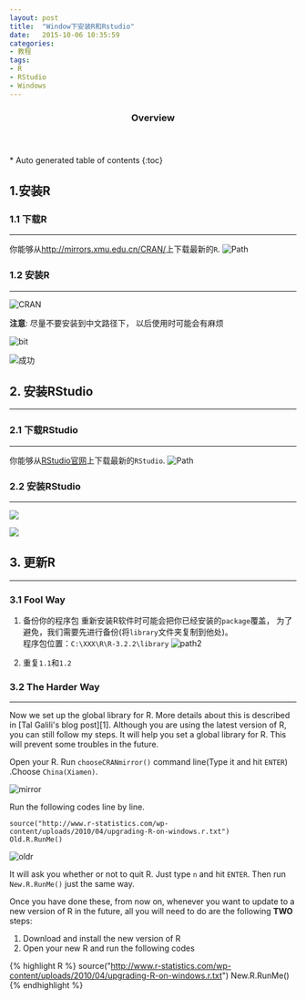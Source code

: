 ```yaml
---
layout: post
title:  "Window下安装R和Rstudio"
date:   2015-10-06 10:35:59
categories: 
- 教程
tags:
- R
- RStudio
- Windows
---
```


<section id="table-of-contents" class="toc">
  <header>
    <h3>Overview</h3>
  </header>
<div id="drawer" markdown="1">
*  Auto generated table of contents
{:toc}
</div>
</section><!-- /#table-of-contents -->


## 1.安装R 

### 1.1 下载R
---

你能够从<http://mirrors.xmu.edu.cn/CRAN/>上下载最新的`R`. 
![Path](http://i.imgbox.com/VGVYmBnr.png)


### 1.2 安装R
---
![CRAN](http://i.imgbox.com/8GDBWR9w.png)

**注意**: 尽量不要安装到中文路径下， 以后使用时可能会有麻烦


![bit](http://i.imgbox.com/sHKrGASq.png)

![成功](http://i.imgbox.com/nQ7cCpWC.png)

## 2. 安装RStudio
---

### 2.1 下载RStudio
---

你能够从[RStudio官网](https://www.rstudio.com/)上下载最新的`RStudio`. 
![Path](http://i.imgbox.com/tK6TOXLp.png)

### 2.2 安装RStudio
---
![](http://i.imgbox.com/fzKEm7t5.png)

![](http://i.imgbox.com/iCe2KoYK.png)


## 3. 更新R
---
### 3.1 Fool Way

1. 备份你的程序包
重新安装R软件时可能会把你已经安装的`package`覆盖， 为了避免，我们需要先进行备份(将`library`文件夹复制到他处)。  
程序包位置：`C:\XXX\R\R-3.2.2\library`
![path2](http://i.imgbox.com/oRnNGM5x.png)

2. 重复`1.1`和`1.2`



### 3.2 The Harder Way
---

Now we set up the global library for R. More details about this is described in [Tal Galili's blog post][1]. Although you are using the latest version of R, you can still follow my steps. It will help you set a global library for R. This will prevent some troubles in the future.

Open your R. Run `chooseCRANmirror()` command line(Type it and hit `ENTER`) .Choose `China(Xiamen)`.

![mirror](http://i.imgbox.com/nMC12nzx.jpg "Choose Mirror")

Run the following codes line by line.
```
source("http://www.r-statistics.com/wp-content/uploads/2010/04/upgrading-R-on-windows.r.txt")
Old.R.RunMe()
```

![oldr](http://i.imgbox.com/yn5SmnIH.jpg "Set global lib")

It will ask you whether or not to quit R. Just type `n` and hit `ENTER`. Then run `New.R.RunMe()` just the same way.


Once you have done these, from now on, whenever you want to update to a new version of R in the future, all you will need to do are the following **TWO** steps:

1. Download and install the new version of R
2. Open your new R and run the following codes

{% highlight R %}
source("http://www.r-statistics.com/wp-content/uploads/2010/04/upgrading-R-on-windows.r.txt")
New.R.RunMe()
{% endhighlight %}



